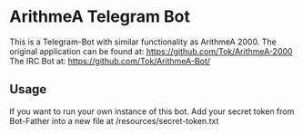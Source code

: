 # ArithmeA Telegram Bot

This is a Telegram-Bot with similar functionality as ArithmeA 2000.
The original application can be found at: https://github.com/Tok/ArithmeA-2000
The IRC Bot at: https://github.com/Tok/ArithmeA-Bot/

## Usage

If you want to run your own instance of this bot. 
Add your secret token from Bot-Father into a new file at /resources/secret-token.txt
